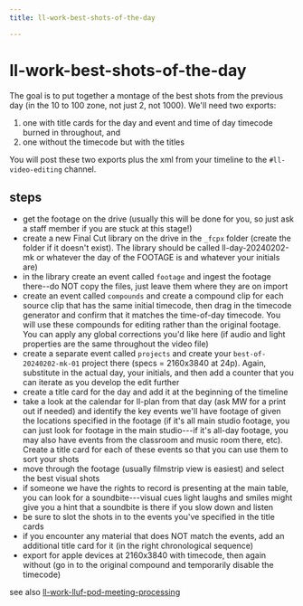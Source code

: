 ```yaml
---
title: ll-work-best-shots-of-the-day

---
```


# ll-work-best-shots-of-the-day

The goal is to put together a montage of the best shots from the previous day (in the 10 to 100 zone, not just 2, not 1000). We'll need two exports:

1. one with title cards for the day and event and time of day timecode burned in throughout, and
2. one without the timecode but with the titles

You will post these two exports plus the xml from your timeline to the `#ll-video-editing` channel.

## steps

- get the footage on the drive (usually this will be done for you, so just ask a staff member if you are stuck at this stage!)
- create a new Final Cut library on the drive in the `_fcpx` folder (create the folder if it doesn't exist). The library should be called ll-day-20240202-mk or whatever the day of the FOOTAGE is and whatever your initials are)
- in the library create an event called `footage` and ingest the footage there--do NOT copy the files, just leave them where they are on import
- create an event called `compounds` and create a compound clip for each source clip that has the same initial timecode, then drag in the timecode generator and confirm that it matches the time-of-day timecode. You will use these compounds for editing rather than the original footage. You can apply any global corrections you'd like here (if audio and light properties are the same throughout the video file)
- create a separate event called `projects` and create your `best-of-20240202-mk-01` project there (specs = 2160x3840 at 24p). Again, substitute in the actual day, your initials, and then add a counter that you can iterate as you develop the edit further
- create a title card for the day and add it at the beginning of the timeline
- take a look at the calendar for ll-plan from that day (ask MW for a print out if needed) and identify the key events we'll have footage of given the locations specified in the footage (if it's all main studio footage, you can just look for footage in the main studio---if it's all-day footage, you may also have events from the classroom and music room there, etc). Create a title card for each of these events so that you can use them to sort your shots
- move through the footage (usually filmstrip view is easiest) and select the best visual shots
- if someone we have the rights to record is presenting at the main table, you can look for a soundbite---visual cues light laughs and smiles might give you a hint that a soundbite is there if you slow down and listen
- be sure to slot the shots in to the events you've specified in the title cards
- if you encounter any material that does NOT match the events, add an additional title card for it (in the right chronological sequence)
- export for apple devices at 2160x3840 with timecode, then again without (go in to the original compound and temporarily disable the timecode)


see also [ll-work-lluf-pod-meeting-processing](/4AvfnUKeQ_2FRMItsOpR7A)